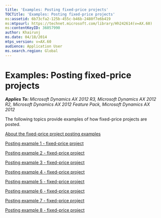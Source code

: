 ```yaml
---
title: 'Examples: Posting fixed-price projects'
TOCTitle: 'Examples: Posting fixed-price projects'
ms:assetid: 6b73cfa2-125b-455c-b46b-2480f7e6b419
ms:mtpsurl: https://technet.microsoft.com/library/Hh242614(v=AX.60)
ms:contentKeyID: 36057990
author: Khairunj
ms.date: 04/18/2014
mtps_version: v=AX.60
audience: Application User
ms.search.region: Global
---
```


# Examples: Posting fixed-price projects 


_**Applies To:** Microsoft Dynamics AX 2012 R3, Microsoft Dynamics AX 2012 R2, Microsoft Dynamics AX 2012 Feature Pack, Microsoft Dynamics AX 2012_

The following topics provide examples of how fixed-price projects are posted.

[About the fixed-price project posting examples](about-the-fixed-price-project-posting-examples.md)

[Posting example 1 - fixed-price project](posting-example-1-fixed-price-project.md)

[Posting example 2 - fixed-price project](posting-example-2-fixed-price-project.md)

[Posting example 3 - fixed-price project](posting-example-3-fixed-price-project.md)

[Posting example 4 - fixed-price project](posting-example-4-fixed-price-project.md)

[Posting example 5 - fixed-price project](posting-example-5-fixed-price-project.md)

[Posting example 6 - fixed-price project](posting-example-6-fixed-price-project.md)

[Posting example 7 - fixed-price project](posting-example-7-fixed-price-project.md)

[Posting example 8 - fixed-price project](posting-example-8-fixed-price-project.md)

  


